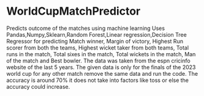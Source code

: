 # WorldCupMatchPredictor
Predicts outcome of the matches using machine learning
Uses Pandas,Numpy,Sklearn,Random Forest,Linear regression,Decision Tree Regressor for predicting Match winner, Margin of victory, Highest Run scorer from both the teams, Highest wicket taker from both teams,
Total runs in the match, Total sixes in the match, Total wickets in the match, Man of the match and Best bowler. 
The data was taken from the espn cricinfo website of the last 5 years.
The given data is only for the finals of the 2023 world cup for any other match remove the same data and run the code.
The accuracy is around 70% it does not take into factors like toss or else the accuracy could increase.
